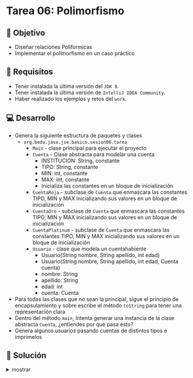 # Tarea 06: Polimorfismo

## 🎯 Objetivo

* Diseñar relaciones Poliformicas
* Implementar el polimorfismo en un caso práctico

## 🧾 Requisitos

* Tener instalada la última versión del `JDK 8`.
* Tener instalada la última versión de `IntelliJ IDEA Community`.
* Haber realizado los ejemplos y retos del `work`.

## 💻 Desarrollo

* Genera la siguiente estructura de paquetes y clases
  * `org.bedu.java.jse.basico.sesion06.tarea`
	* `Main` - clase principal para ejecutar el proyecto
	* `Cuenta` - Clase abstracta para modelar una cuenta
		* INSTITUCION: String, constante
		* TIPO: String, constante
		* MIN: int, constante
		* MAX: int, constante
		* Inicializa las constantes en un bloque de inicialización
	* `CuentaRoja` - subclase de `Cuenta` que enmascara las constantes TIPO, MIN y MAX inicializando sus valores en un bloque de inicialización
	* `CuentaOro` - subclase de `Cuenta` que enmascara las constantes TIPO, MIN y MAX inicializando sus valores en un bloque de inicialización
	* `CuentaPlatinum` - subclase de `Cuenta` que enmascara las constantes TIPO, MIN y MAX inicializando sus valores en un bloque de inicialización
	* `Usuario` - clase que modela un cuentahabiente
		* Usuario(String nombre, String apellido, int edad)
		* Usuario(String nombre, String apellido, int edad, Cuenta cuenta)
		* nombre: String
		* apellido: String
		* edad: int
		* cuenta: Cuenta
* Para todas las clases que no sean la principal, sigue el principio de encapsulamiento y sobre escribe el método `toString` para tener una representación clara
* Dentro del método `main`, Intenta generar una instancia de la clase abstracta `Cuenta`, ¿entiendes por qué pasa esto?
* Genera algunos usuarios pasando cuentas de distintos tipos e imprimelos

## 📝 Solución
<details>
	<summary>mostrar</summary>

Cuando tengas tu propuesta, puedes compararla con la que se propone en este directorio observando los siguientes puntos

* En la carpeta `code` está el proyecto
* En la code `src` está el código
* La clase que ejecuta el programa es `Main.java`
</details>
